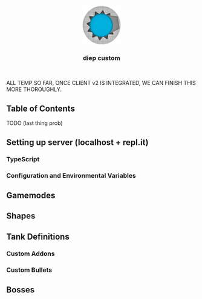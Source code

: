 <br><br>
<div align="center">
<img src="./icon.png" width="20%" />
<h3> diep custom </h3>
</div>
<br>

ALL TEMP SO FAR, ONCE CLIENT v2 IS INTEGRATED, WE CAN FINISH THIS MORE THOROUGHLY.

## Table of Contents

TODO (last thing prob)

## Setting up server (localhost + repl.it)

### TypeScript

### Configuration and Environmental Variables

## Gamemodes

## Shapes

## Tank Definitions

### Custom Addons

### Custom Bullets

## Bosses
